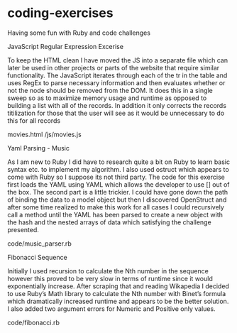 # coding-exercises
Having some fun with Ruby and code challenges


JavaScript Regular Expression Excerise 

To keep the HTML clean I have moved the JS into a separate file which can later be used in other projects or parts of the website that require similar functionality. The JavaScript iterates through each of the tr in the table and uses  RegEx to parse necessary information and then evaluates whether or not the node should be removed from the DOM. It does this in
a single sweep so as to maximize memory usage and runtime as opposed to building a list with all of the records. In addition it only corrects the records titilization for those that the user will see as it would be unnecessary to do this for all records

movies.html
/js/movies.js


Yaml Parsing - Music

As I am new to Ruby I did have to research quite a bit on Ruby to learn basic syntax etc. to implement my algorithm. I also used ostruct which appears to come with Ruby so I suppose its not third party. The code for this exercise first loads the YAML using YAML which allows the developer to use [] out of the box. The second part is a little trickier. I could have gone down the path of binding the data to a model object but then I discovered OpenStruct and after some time realized to make this work for all cases I could recursively call a method until the YAML has been parsed to create a new object with the hash and the nested arrays of data which satisfying the challenge presented. 

code/music_parser.rb

Fibonacci Sequence 

Initially I used recursion to calculate the Nth number in the sequence however this proved to be very slow in terms of runtime since it would exponentially increase. After scraping that and reading Wikapedia I
decided to use Ruby’s Math library to calculate the Nth number with Binet’s formula which dramatically increased runtime and appears to be the better solution. I also added two argument errors for Numeric and Positive only values.

code/fibonacci.rb
